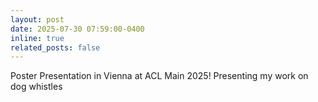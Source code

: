```yaml
---
layout: post
date: 2025-07-30 07:59:00-0400
inline: true
related_posts: false
---
```


Poster Presentation in Vienna at ACL Main 2025! Presenting my work on dog whistles
